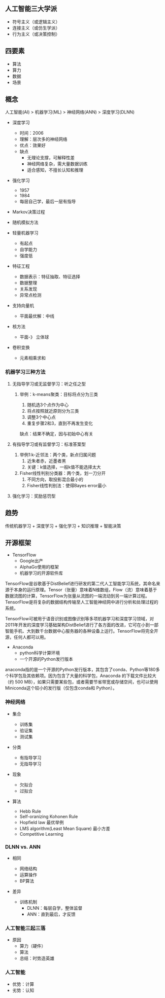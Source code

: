 ## 人工智能三大学派 ##
- 符号主义（或逻辑主义）
- 连接主义（或仿生学派）
- 行为主义（或决策控制）

## 四要素 ##
- 算法
- 算力
- 数据
- 场景

## 概念 ##
人工智能(AI) > 机器学习(ML) > 神经网络(ANN) > 深度学习(DLNN)

- 深度学习
	- 时间：2006
	- 理解：层次多的神经网络 
	- 优点：效果好
	- 缺点
		- 无理论支撑，可解释性差
		- 神经网络复杂，需大量数据训练
		- 适合感知，不擅长认知和推理

- 强化学习
	- 1957
	- 1984
	- 每层自己学，最后一层有指导
- Markov决策过程
- 随机模拟方法
- 轻量机器学习
	- 有起点
	- 自学能力
	- 强度低
- 特征工程
	- 数据表示：特征抽取、特征选择
	- 数据整理
	- 关系发现
	- 异常点检测
- 支持向量机
	- 平面最优解：中线
- 核方法
	- 平面-》 立体球

- 卷积变换
	- 元素相乘求和

### 机器学习三种方法 ###
1. 无指导学习或无监督学习：听之任之型
	1. 举例：k-means聚类：目标将点分为三类
		1. 随机选3个点作为中心
		2. 将点按照就近原则分为三类
		3. 调整3个中心点
		4. 重复步骤2和3，直到不再发生变化

		缺点：结果不确定，因与初始中心有关
		
2. 有指导学习或有监督学习：标准答案型
	1. 举例1:k-近邻法：两个类，新点归属问题
		1. 近朱者赤，近墨者黑
		2. 关键：k值选择，一般k值不能选择太大
	2. Fisher线性判别分类器：两个类，划一刀分开
		1. 不同方向，取投影混合最小的
		2. Fisher线性判别法：使得Bayes error最小

3. 强化学习：奖励惩罚型

## 趋势 ##
传统机器学习 + 深度学习 + 强化学习 + 知识推理 + 智能决策

## 开源框架 ##
- TensorFlow
	- Google出产
	- AlphaGo使用的框架
	- 机器学习的开源软件库

TensorFlow是谷歌基于DistBelief进行研发的第二代人工智能学习系统，其命名来源于本身的运行原理。Tensor（张量）意味着N维数组，Flow（流）意味着基于数据流图的计算，TensorFlow为张量从流图的一端流动到另一端计算过程。TensorFlow是将复杂的数据结构传输至人工智能神经网中进行分析和处理过程的系统。

TensorFlow可被用于语音识别或图像识别等多项机器学习和深度学习领域，对2011年开发的深度学习基础架构DistBelief进行了各方面的改进，它可在小到一部智能手机、大到数千台数据中心服务器的各种设备上运行。TensorFlow将完全开源，任何人都可以用。


- Anaconda
	- python科学计算环境
	- 一个开源的Python发行版本

anaconda指的是一个开源的Python发行版本，其包含了conda、Python等180多个科学包及其依赖项。因为包含了大量的科学包，Anaconda 的下载文件比较大（约 500 MB），如果只需要某些包，或者需要节省带宽或存储空间，也可以使用Miniconda这个较小的发行版（仅包含conda和 Python）。

### 神经网络 ###
- 集合
	- 训练集
	- 验证集
	- 测试集

- 分类
	- 有指导学习
	- 无指导学习

- 现象
	- 欠拟合
	- 过拟合

- 算法
	- Hebb Rule
	- Self-oranizing Kohonen Rule
	- Hopfield law	最优举例
	- LMS algorithm(Least Mean Square) 最小方差
	- Competitive Learning

### DLNN vs. ANN ###
- 相同
	- 网络结构
	- 运算操作
	- BP算法

- 差异
	- 训练机制
		- DLNN：每层自学，整体监督
		- ANN：直到最后，才反馈

### 人工智能三起三落 ###
- 原因
	- 算力（硬件）
	- 算法
	- 总结：时势造英雄

### 人工智能 ###
- 优势：计算
- 劣势：认知